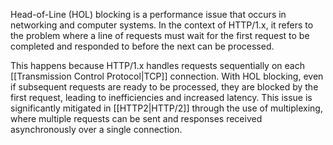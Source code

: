 Head-of-Line (HOL) blocking is a performance issue that occurs in networking and computer systems. In the context of HTTP/1.x, it refers to the problem where a line of requests must wait for the first request to be completed and responded to before the next can be processed. 

This happens because HTTP/1.x handles requests sequentially on each [[Transmission Control Protocol|TCP]] connection. With HOL blocking, even if subsequent requests are ready to be processed, they are blocked by the first request, leading to inefficiencies and increased latency. This issue is significantly mitigated in [[HTTP2|HTTP/2]] through the use of multiplexing, where multiple requests can be sent and responses received asynchronously over a single connection.

